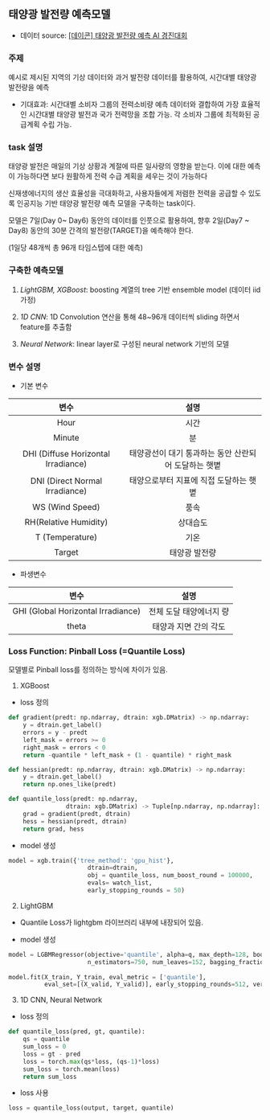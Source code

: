 ## 태양광 발전량 예측모델
- 데이터 source: [[데이콘] 태양광 발전량 예측 AI 경진대회](https://dacon.io/competitions/official/235680/overview/description/)


### 주제

예시로 제시된 지역의 기상 데이터와 과거 발전량 데이터를 활용하여, 시간대별 태양광 발전량을 예측

* 기대효과: 시간대별 소비자 그룹의 전력소비량 예측 데이터와 결합하여 가장 효율적인 시간대별 태양광 발전과 국가 전력망을 조합 가능. 각 소비자 그룹에 최적화된 공급계획 수립 가능.  



### task 설명

태양광 발전은 매일의 기상 상황과 계절에 따른 일사량의 영향을 받는다. 이에 대한 예측이 가능하다면 보다 원활하게 전력 수급 계획을 세우는 것이 가능하다
 

신재생에너지의 생산 효율성을 극대화하고, 사용자들에게 저렴한 전력을 공급할 수 있도록 인공지능 기반 태양광 발전량 예측 모델을 구축하는 task이다. 

모델은 7일(Day 0~ Day6) 동안의 데이터를 인풋으로 활용하여, 향후 2일(Day7 ~ Day8) 동안의 30분 간격의 발전량(TARGET)을 예측해야 한다. 

(1일당 48개씩 총 96개 타임스텝에 대한 예측)


### 구축한 예측모델

1. *LightGBM, XGBoost*: boosting 계열의 tree 기반 ensemble model (데이터 iid 가정)

2. *1D CNN*: 1D Convolution 연산을 통해 48~96개 데이터씩 sliding 하면서 feature를 추출함

3. *Neural Network*: linear layer로 구성된 neural network 기반의 모델



### 변수 설명
* 기본 변수

|변수|설명|
|:---:|:---:|
|Hour|시간|
|Minute|분|
|DHI (Diffuse Horizontal Irradiance)| 태양광선이 대기 통과하는 동안 산란되어 도달하는 햇볕|
|DNI (Direct Normal Irradiance)|태양으로부터 지표에 직접 도달하는 햇볕|
|WS (Wind Speed)|풍속|
|RH(Relative Humidity)|상대습도|
|T (Temperature)|기온|
|Target| 태양광 발전량|

* 파생변수

|변수|설명|
|:---:|:---:|
|GHI (Global Horizontal Irradiance)| 전체 도달 태양에너지 량|
|theta | 태양과 지면 간의 각도|



### Loss Function: Pinball Loss (=Quantile Loss)

모델별로 Pinball loss를 정의하는 방식에 차이가 있음.

1) XGBoost
* loss 정의
```python
def gradient(predt: np.ndarray, dtrain: xgb.DMatrix) -> np.ndarray:
    y = dtrain.get_label()
    errors = y - predt
    left_mask = errors >= 0
    right_mask = errors < 0
    return -quantile * left_mask + (1 - quantile) * right_mask

def hessian(predt: np.ndarray, dtrain: xgb.DMatrix) -> np.ndarray:
    y = dtrain.get_label()
    return np.ones_like(predt)

def quantile_loss(predt: np.ndarray,
                dtrain: xgb.DMatrix) -> Tuple[np.ndarray, np.ndarray]:
    grad = gradient(predt, dtrain)
    hess = hessian(predt, dtrain)
    return grad, hess
```

* model 생성
```python
model = xgb.train({'tree_method': 'gpu_hist'},
                      dtrain=dtrain,
                      obj = quantile_loss, num_boost_round = 100000,
                      evals= watch_list,
                      early_stopping_rounds = 50)
```

2) LightGBM
* Quantile Loss가 lightgbm 라이브러리 내부에 내장되어 있음.

* model 생성
```python
model = LGBMRegressor(objective='quantile', alpha=q, max_depth=128, boosting='gbdt',
                      n_estimators=750, num_leaves=152, bagging_fraction=0.5, learning_rate=0.02)                   
    
model.fit(X_train, Y_train, eval_metric = ['quantile'], 
          eval_set=[(X_valid, Y_valid)], early_stopping_rounds=512, verbose=500)
```

3) 1D CNN, Neural Network
* loss 정의
```python
def quantile_loss(pred, gt, quantile):
    qs = quantile
    sum_loss = 0
    loss = gt - pred
    loss = torch.max(qs*loss, (qs-1)*loss)
    sum_loss = torch.mean(loss)
    return sum_loss
```

* loss 사용
```python
loss = quantile_loss(output, target, quantile)
```